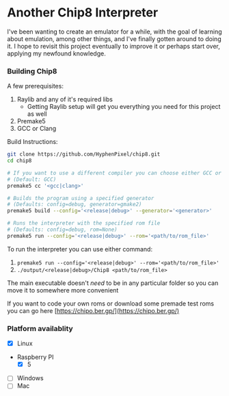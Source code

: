 # Another Chip8 Interpreter
I've been wanting to create an emulator for a while, with the goal of learning about emulation, among other things, and I've finally gotten around to doing it. I hope to revisit this project eventually to improve it or perhaps start over, applying my newfound knowledge.

### Building Chip8
A few prerequisites:
1. Raylib and any of it's required libs
    - Getting Raylib setup will get you everything you need for this project as well
2. Premake5
3. GCC or Clang

Build Instructions:
```bash
git clone https://github.com/HyphenPixel/chip8.git
cd chip8

# If you want to use a different compiler you can choose either GCC or Clang 
# (Default: GCC)
premake5 cc '<gcc|clang>'

# Builds the program using a specified generator 
# (Defaults: config=debug, generator=gmake2)
premake5 build --config='<release|debug>' --generator='<generator>'

# Runs the interpreter with the specified rom file
# (Defaults: config=debug, rom=None)
premake5 run --config='<release|debug>' --rom='<path/to/rom_file>'
```
To run the interpreter you can use either command:
1. `premake5 run --config='<release|debug>' --rom='<path/to/rom_file>'`
2. `./output/<release|debug>/Chip8 <path/to/rom_file>`

The main executable doesn't *need* to be in any particular folder so you can move it to somewhere more convenient

If you want to code your own roms or download some premade test roms you can go here [https://chipo.ber.gp/](https://chipo.ber.gp/)

### Platform availablity
 - [x] Linux
 - Raspberry PI
     - [x] 5
 - [ ] Windows
 - [ ] Mac
